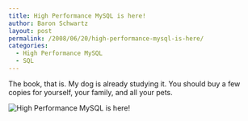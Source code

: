 ```yaml
---
title: High Performance MySQL is here!
author: Baron Schwartz
layout: post
permalink: /2008/06/20/high-performance-mysql-is-here/
categories:
  - High Performance MySQL
  - SQL
---
```

The book, that is. My dog is already studying it. You should buy a few copies for yourself, your family, and all your pets.

![High Performance MySQL is here!][1]

 [1]: http://www.xaprb.com/blog/wp-content/uploads/2008/06/hpmysql_carbon.jpg
